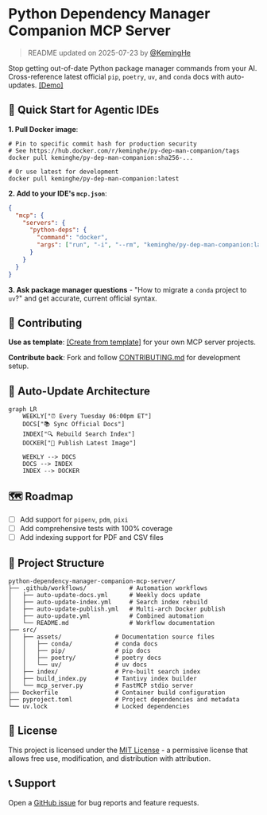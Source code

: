 # Python Dependency Manager Companion MCP Server

> README updated on 2025-07-23 by [@KemingHe](https://github.com/KemingHe)

Stop getting out-of-date Python package manager commands from your AI. Cross-reference latest official `pip`, `poetry`, `uv`, and `conda` docs with auto-updates. [[Demo]](https://www.loom.com/share/a80f6041dc374c07b95b2397ee4e8ca1?sid=1209cdce-7239-447e-8b20-49eae454cc9a)

## 🚀 Quick Start for Agentic IDEs

**1. Pull Docker image**:

```shell
# Pin to specific commit hash for production security
# See https://hub.docker.com/r/keminghe/py-dep-man-companion/tags
docker pull keminghe/py-dep-man-companion:sha256-...

# Or use latest for development  
docker pull keminghe/py-dep-man-companion:latest
```

**2. Add to your IDE's `mcp.json`**:

```json
{
  "mcp": {
    "servers": {
      "python-deps": {
        "command": "docker",
        "args": ["run", "-i", "--rm", "keminghe/py-dep-man-companion:latest"]
      }
    }
  }
}
```

**3. Ask package manager questions** - "How to migrate a `conda` project to `uv`?" and get accurate, current official syntax.

## 🤝 Contributing

**Use as template**: [[Create from template]](https://github.com/new?template_name=python-dependency-manager-companion-mcp-server&template_owner=KemingHe) for your own MCP server projects.

**Contribute back**: Fork and follow [CONTRIBUTING.md](./CONTRIBUTING.md) for development setup.

## 🔄 Auto-Update Architecture

```mermaid
graph LR
    WEEKLY["⏰ Every Tuesday 06:00pm ET"]
    DOCS["📚 Sync Official Docs"]
    INDEX["🔍 Rebuild Search Index"]
    DOCKER["🐳 Publish Latest Image"]
    
    WEEKLY --> DOCS
    DOCS --> INDEX
    INDEX --> DOCKER
```

## 🗺️ Roadmap

- [ ] Add support for `pipenv`, `pdm`, `pixi`
- [ ] Add comprehensive tests with 100% coverage  
- [ ] Add indexing support for PDF and CSV files

## 📁 Project Structure

```plaintext
python-dependency-manager-companion-mcp-server/
├── .github/workflows/            # Automation workflows
│   ├── auto-update-docs.yml      # Weekly docs update
│   ├── auto-update-index.yml     # Search index rebuild
│   ├── auto-update-publish.yml   # Multi-arch Docker publish
│   ├── auto-update.yml           # Combined automation
│   └── README.md                 # Workflow documentation
├── src/
│   ├── assets/               # Documentation source files
│   │   ├── conda/            # conda docs  
│   │   ├── pip/              # pip docs
│   │   ├── poetry/           # poetry docs
│   │   └── uv/               # uv docs
│   ├── index/                # Pre-built search index
│   ├── build_index.py        # Tantivy index builder
│   └── mcp_server.py         # FastMCP stdio server
├── Dockerfile                # Container build configuration
├── pyproject.toml            # Project dependencies and metadata
└── uv.lock                   # Locked dependencies
```

## 📄 License

This project is licensed under the [MIT License](./LICENSE) - a permissive license that allows free use, modification, and distribution with attribution.

## 📞 Support

Open a [GitHub issue](https://github.com/KemingHe/python-dependency-manager-companion-mcp-server/issues) for bug reports and feature requests.

